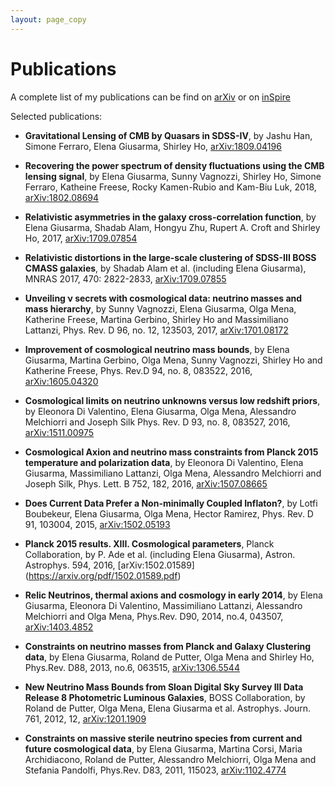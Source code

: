 ```yaml
---
layout: page_copy
---
```

# Publications
A complete list of my publications can be find on [arXiv](https://arxiv.org/find/all/1/all:+giusarma/0/1/0/all/0/1) or on [inSpire](http://inspirehep.net/search?ln=en&p=giusarma&of=hb&action_search=Search&sf=earliestdate&so=d)

Selected publications:

* **Gravitational Lensing of CMB by Quasars in SDSS-IV**, by Jashu Han, Simone Ferraro, Elena Giusarma, Shirley Ho, 
[arXiv:1809.04196](https://arxiv.org/pdf/1809.04196.pdf)

* **Recovering the power spectrum of density fluctuations using the CMB lensing signal**, by Elena Giusarma, Sunny Vagnozzi, Shirley Ho, Simone Ferraro, Katheine Freese, Rocky Kamen-Rubio and Kam-Biu Luk, 2018, [arXiv:1802.08694](https://arxiv.org/pdf/1802.08694.pdf)

* **Relativistic asymmetries in the galaxy cross-correlation function**, by Elena Giusarma, Shadab Alam, Hongyu Zhu, Rupert A. Croft and Shirley Ho, 2017, [arXiv:1709.07854](https://arxiv.org/pdf/1709.07854.pdf)

* **Relativistic distortions in the large-scale clustering of SDSS-III BOSS CMASS galaxies**, by Shadab Alam et al. (including Elena Giusarma), MNRAS 2017, 470: 2822-2833,  [arXiv:1709.07855](https://arxiv.org/pdf/1709.07855.pdf)

* **Unveiling ν secrets with cosmological data: neutrino masses and mass hierarchy**, by  Sunny Vagnozzi, Elena Giusarma, Olga Mena, Katherine Freese, Martina Gerbino, Shirley Ho and Massimiliano Lattanzi, Phys. Rev. D  96, no. 12, 123503, 2017, [arXiv:1701.08172](https://arxiv.org/pdf/1701.08172.pdf)

* **Improvement of cosmological neutrino mass bounds**, by Elena Giusarma, Martina Gerbino, Olga Mena, Sunny Vagnozzi, Shirley Ho and Katherine Freese, Phys. Rev.D 94, no. 8, 083522, 2016, [arXiv:1605.04320](https://arxiv.org/pdf/1605.04320.pdf)

* **Cosmological limits on neutrino unknowns versus low redshift priors**, by Eleonora Di Valentino,  Elena Giusarma, Olga Mena, Alessandro Melchiorri and Joseph Silk Phys. Rev. D 93, no. 8, 083527, 2016, [arXiv:1511.00975](https://arxiv.org/pdf/1511.00975.pdf) 

* **Cosmological Axion and neutrino mass constraints from Planck 2015 temperature and polarization data**, by Eleonora Di Valentino, Elena Giusarma, Massimiliano Lattanzi, Olga Mena, Alessandro Melchiorri and Joseph Silk, Phys. Lett. B 752, 182, 2016, [arXiv:1507.08665](https://arxiv.org/pdf/1507.08665.pdf) 

* **Does Current Data Prefer a Non-minimally Coupled Inflaton?**, by Lotfi Boubekeur, Elena Giusarma, Olga Mena, Hector Ramirez, Phys. Rev. D 91, 103004, 2015, [arXiv:1502.05193](https://arxiv.org/pdf/1502.05193.pdf)

* **Planck 2015 results. XIII. Cosmological parameters**, Planck Collaboration, by P. Ade et al. (including Elena Giusarma), Astron. Astrophys. 594, 2016, [arXiv:1502.01589] (https://arxiv.org/pdf/1502.01589.pdf)

* **Relic Neutrinos, thermal axions and cosmology in early 2014**, by Elena Giusarma, Eleonora Di Valentino, Massimiliano Lattanzi, Alessandro Melchiorri and Olga Mena, Phys.Rev. D90, 2014, no.4, 043507, [arXiv:1403.4852](https://arxiv.org/pdf/1403.4852.pdf)

* **Constraints on neutrino masses from Planck and Galaxy Clustering data**, by Elena Giusarma, Roland de Putter, Olga Mena and Shirley Ho, Phys.Rev. D88, 2013, no.6, 063515, [arXiv:1306.5544](https://arxiv.org/pdf/1306.5544.pdf)

* **New Neutrino Mass Bounds from Sloan Digital Sky Survey III Data Release 8 Photometric Luminous Galaxies**, BOSS Collaboration, by Roland de Putter, Olga Mena, Elena Giusarma et al. Astrophys. Journ. 761, 2012, 12, [arXiv:1201.1909](https://arxiv.org/pdf/1201.1909.pdf)

* **Constraints on massive sterile neutrino species from current and future cosmological data**, by Elena Giusarma, Martina Corsi, Maria Archidiacono, Roland de Putter, Alessandro Melchiorri, Olga Mena and Stefania Pandolfi, Phys.Rev. D83, 2011, 115023, [arXiv:1102.4774](https://arxiv.org/pdf/1102.4774.pdf)


